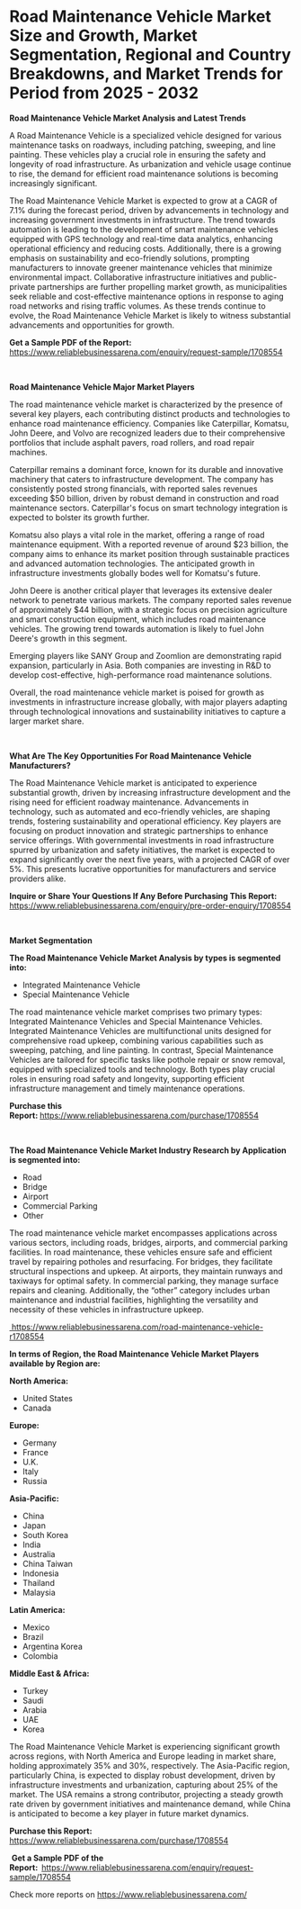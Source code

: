 <p><h1>Road Maintenance Vehicle Market Size and Growth, Market Segmentation, Regional and Country Breakdowns, and Market Trends for Period from 2025 -  2032</h1></p><p><strong>Road Maintenance Vehicle Market Analysis and Latest Trends</strong></p>
<p><p>A Road Maintenance Vehicle is a specialized vehicle designed for various maintenance tasks on roadways, including patching, sweeping, and line painting. These vehicles play a crucial role in ensuring the safety and longevity of road infrastructure. As urbanization and vehicle usage continue to rise, the demand for efficient road maintenance solutions is becoming increasingly significant.</p><p>The Road Maintenance Vehicle Market is expected to grow at a CAGR of 7.1% during the forecast period, driven by advancements in technology and increasing government investments in infrastructure. The trend towards automation is leading to the development of smart maintenance vehicles equipped with GPS technology and real-time data analytics, enhancing operational efficiency and reducing costs. Additionally, there is a growing emphasis on sustainability and eco-friendly solutions, prompting manufacturers to innovate greener maintenance vehicles that minimize environmental impact. Collaborative infrastructure initiatives and public-private partnerships are further propelling market growth, as municipalities seek reliable and cost-effective maintenance options in response to aging road networks and rising traffic volumes. As these trends continue to evolve, the Road Maintenance Vehicle Market is likely to witness substantial advancements and opportunities for growth.</p></p>
<p><strong>Get a Sample PDF of the Report:&nbsp;</strong> <a href="https://www.reliablebusinessarena.com/enquiry/request-sample/1708554?utm_campaign=3170&utm_medium=2&utm_source=Github&utm_content=ia&utm_term=27032025&utm_id=road-maintenance-vehicle">https://www.reliablebusinessarena.com/enquiry/request-sample/1708554</a></p>
<p>&nbsp;</p>
<p><strong>Road Maintenance Vehicle Major Market Players</strong></p>
<p><p>The road maintenance vehicle market is characterized by the presence of several key players, each contributing distinct products and technologies to enhance road maintenance efficiency. Companies like Caterpillar, Komatsu, John Deere, and Volvo are recognized leaders due to their comprehensive portfolios that include asphalt pavers, road rollers, and road repair machines.</p><p>Caterpillar remains a dominant force, known for its durable and innovative machinery that caters to infrastructure development. The company has consistently posted strong financials, with reported sales revenues exceeding $50 billion, driven by robust demand in construction and road maintenance sectors. Caterpillar's focus on smart technology integration is expected to bolster its growth further.</p><p>Komatsu also plays a vital role in the market, offering a range of road maintenance equipment. With a reported revenue of around $23 billion, the company aims to enhance its market position through sustainable practices and advanced automation technologies. The anticipated growth in infrastructure investments globally bodes well for Komatsu's future.</p><p>John Deere is another critical player that leverages its extensive dealer network to penetrate various markets. The company reported sales revenue of approximately $44 billion, with a strategic focus on precision agriculture and smart construction equipment, which includes road maintenance vehicles. The growing trend towards automation is likely to fuel John Deere's growth in this segment.</p><p>Emerging players like SANY Group and Zoomlion are demonstrating rapid expansion, particularly in Asia. Both companies are investing in R&D to develop cost-effective, high-performance road maintenance solutions.</p><p>Overall, the road maintenance vehicle market is poised for growth as investments in infrastructure increase globally, with major players adapting through technological innovations and sustainability initiatives to capture a larger market share.</p></p>
<p>&nbsp;</p>
<p><strong>What Are The Key Opportunities For Road Maintenance Vehicle Manufacturers?</strong></p>
<p><p>The Road Maintenance Vehicle market is anticipated to experience substantial growth, driven by increasing infrastructure development and the rising need for efficient roadway maintenance. Advancements in technology, such as automated and eco-friendly vehicles, are shaping trends, fostering sustainability and operational efficiency. Key players are focusing on product innovation and strategic partnerships to enhance service offerings. With governmental investments in road infrastructure spurred by urbanization and safety initiatives, the market is expected to expand significantly over the next five years, with a projected CAGR of over 5%. This presents lucrative opportunities for manufacturers and service providers alike.</p></p>
<p><strong>Inquire or Share Your Questions If Any Before Purchasing This Report:</strong> <a href="https://www.reliablebusinessarena.com/enquiry/pre-order-enquiry/1708554?utm_campaign=3170&utm_medium=2&utm_source=Github&utm_content=ia&utm_term=27032025&utm_id=road-maintenance-vehicle">https://www.reliablebusinessarena.com/enquiry/pre-order-enquiry/1708554</a></p>
<p>&nbsp;</p>
<p><strong>Market Segmentation</strong></p>
<p><strong>The Road Maintenance Vehicle Market Analysis by types is segmented into:</strong></p>
<p><ul><li>Integrated Maintenance Vehicle</li><li>Special Maintenance Vehicle</li></ul></p>
<p><p>The road maintenance vehicle market comprises two primary types: Integrated Maintenance Vehicles and Special Maintenance Vehicles. Integrated Maintenance Vehicles are multifunctional units designed for comprehensive road upkeep, combining various capabilities such as sweeping, patching, and line painting. In contrast, Special Maintenance Vehicles are tailored for specific tasks like pothole repair or snow removal, equipped with specialized tools and technology. Both types play crucial roles in ensuring road safety and longevity, supporting efficient infrastructure management and timely maintenance operations.</p></p>
<p><strong>Purchase this Report:&nbsp;</strong><a href="https://www.reliablebusinessarena.com/purchase/1708554?utm_campaign=3170&utm_medium=2&utm_source=Github&utm_content=ia&utm_term=27032025&utm_id=road-maintenance-vehicle">https://www.reliablebusinessarena.com/purchase/1708554</a></p>
<p>&nbsp;</p>
<p><strong>The Road Maintenance Vehicle Market Industry Research by Application is segmented into:</strong></p>
<p><ul><li>Road</li><li>Bridge</li><li>Airport</li><li>Commercial Parking</li><li>Other</li></ul></p>
<p><p>The road maintenance vehicle market encompasses applications across various sectors, including roads, bridges, airports, and commercial parking facilities. In road maintenance, these vehicles ensure safe and efficient travel by repairing potholes and resurfacing. For bridges, they facilitate structural inspections and upkeep. At airports, they maintain runways and taxiways for optimal safety. In commercial parking, they manage surface repairs and cleaning. Additionally, the “other” category includes urban maintenance and industrial facilities, highlighting the versatility and necessity of these vehicles in infrastructure upkeep.</p></p>
<p><a href="https://www.reliablebusinessarena.com/road-maintenance-vehicle-r1708554?utm_campaign=3170&utm_medium=2&utm_source=Github&utm_content=ia&utm_term=27032025&utm_id=road-maintenance-vehicle">&nbsp;https://www.reliablebusinessarena.com/road-maintenance-vehicle-r1708554</a></p>
<p><strong>In terms of Region, the Road Maintenance Vehicle Market Players available by Region are:</strong></p>
<p>
    <p> <strong> North America: </strong>
        <ul>
            <li>United States</li>
            <li>Canada</li>
        </ul>
        </p> 
    <p> <strong> Europe: </strong>
        <ul>
            <li>Germany</li>
            <li>France</li>
            <li>U.K.</li>
            <li>Italy</li>
            <li>Russia</li>
        </ul>
        </p> 
    <p> <strong> Asia-Pacific: </strong>
        <ul>
            <li>China</li>
            <li>Japan</li>
            <li>South Korea</li>
            <li>India</li>
            <li>Australia</li>
            <li>China Taiwan</li>
            <li>Indonesia</li>
            <li>Thailand</li>
            <li>Malaysia</li>
        </ul>
        </p> 
    <p> <strong> Latin America: </strong>
        <ul>
            <li>Mexico</li>
            <li>Brazil</li>
            <li>Argentina Korea</li>
            <li>Colombia</li>
        </ul>
        </p> 
    <p> <strong> Middle East & Africa: </strong>
        <ul>
            <li>Turkey</li>
            <li>Saudi</li>
            <li>Arabia</li>
            <li>UAE</li>
            <li>Korea</li>
        </ul>
    </p>
    </p>
<p><p>The Road Maintenance Vehicle Market is experiencing significant growth across regions, with North America and Europe leading in market share, holding approximately 35% and 30%, respectively. The Asia-Pacific region, particularly China, is expected to display robust development, driven by infrastructure investments and urbanization, capturing about 25% of the market. The USA remains a strong contributor, projecting a steady growth rate driven by government initiatives and maintenance demand, while China is anticipated to become a key player in future market dynamics.</p></p>
<p><strong>Purchase this Report: </strong><a href="https://www.reliablebusinessarena.com/purchase/1708554?utm_campaign=3170&utm_medium=2&utm_source=Github&utm_content=ia&utm_term=27032025&utm_id=road-maintenance-vehicle">https://www.reliablebusinessarena.com/purchase/1708554</a></p>
<p>&nbsp;<strong>Get a Sample PDF of the Report:&nbsp;&nbsp;</strong><a href="https://www.reliablebusinessarena.com/enquiry/request-sample/1708554?utm_campaign=3170&utm_medium=2&utm_source=Github&utm_content=ia&utm_term=27032025&utm_id=road-maintenance-vehicle">https://www.reliablebusinessarena.com/enquiry/request-sample/1708554</a></p>
<p><strong></strong></p>
<p>Check more reports on <a href="https://www.reliablebusinessarena.com/?utm_campaign=3170&utm_medium=2&utm_source=Github&utm_content=ia&utm_term=27032025&utm_id=road-maintenance-vehicle">https://www.reliablebusinessarena.com/</a></p>